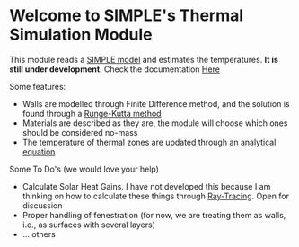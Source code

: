# Welcome to SIMPLE's Thermal Simulation Module

This module reads a [SIMPLE model](https://github.com/SIMPLE-BuildingSimulation/simple_model) and estimates the temperatures. **It is still under development**. Check the documentation [Here](https://simple-buildingsimulation.github.io/thermal/)

Some features:

* Walls are modelled through Finite Difference method, and the solution is found through a [Runge-Kutta method](https://en.wikipedia.org/wiki/Runge%E2%80%93Kutta_methods)
* Materials are described as they are, the module will choose which ones should be considered no-mass
* The temperature of thermal zones are updated through [an analytical equation](https://simple-buildingsimulation.github.io/thermal/thermal/model/struct.ThermalModel.html#method.calculate_zones_abc)

Some To Do's (we would love your help)

* Calculate Solar Heat Gains. I have not developed this because I am thinking on how to calculate these things through [Ray-Tracing](https://github.com/SIMPLE-BuildingSimulation/rendering). Open for discussion
* Proper handling of fenestration (for now, we are treating them as walls, i.e., as surfaces with several layers)
* ... others



